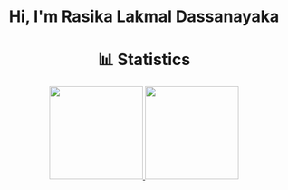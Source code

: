 <h1 align="center">Hi, I'm Rasika Lakmal Dassanayaka</h1>

<h1 align="center"> 📊 Statistics </h1>

<p align="center">
  <a href="https://github.com/RasikaLakmal/github-readme-stats">
    <img src="https://github-readme-stats.vercel.app/api?username=RasikaLakmal&show_icons=true&bg_color=0d1117&text_color=FFF&border_color=444" height="165">
  </a>
  <a href="https://github.com/RasikaLakmal/github-readme-stats">
    <img src="https://github-readme-stats.vercel.app/api/top-langs/?username=RasikaLakmal&layout=compact&bg_color=0d1117&text_color=FFF&border_color=444"  height="165">
  </a>
  <br>
 
</p>